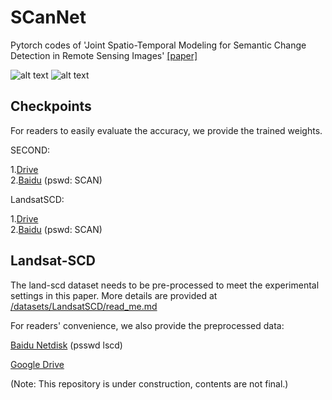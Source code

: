 # SCanNet
Pytorch codes of 'Joint Spatio-Temporal Modeling for Semantic Change Detection in Remote Sensing Images' [[paper]](https://arxiv.org/abs/2212.05245)


![alt text](https://github.com/ggsDing/SCanNet/blob/main/SCanNet.png)
![alt text](https://github.com/ggsDing/SCanNet/blob/main/L_psd_sc.png)

## Checkpoints

For readers to easily evaluate the accuracy, we provide the trained weights.

SECOND:  

1.[Drive](https://drive.google.com/file/d/1KfA_s3UVqK645WVYPdQ8aIlQkpnuPaPY/view?usp=sharing)  
2.[Baidu](https://pan.baidu.com/s/1zL3H1IlTXB9QnHDxY8sRpg?pwd=SCAN) (pswd: SCAN)

LandsatSCD:  

1.[Drive](https://drive.google.com/file/d/1lCWNUyZyMH7gYTwnhcs4-4oOuveKbJCI/view?usp=drive_link)  
2.[Baidu](https://pan.baidu.com/s/1qih4E1g1c3nbbJ3gFaSlYA?pwd=SCAN) (pswd: SCAN)


## Landsat-SCD

The land-scd dataset needs to be pre-processed to meet the experimental settings in this paper.
More details are provided at [/datasets/LandsatSCD/read_me.md](https://github.com/ggsDing/SCanNet/tree/main/datasets/LandsatSCD)

For readers' convenience, we also provide the preprocessed data:

[Baidu Netdisk](https://pan.baidu.com/s/1ynizp4WST6EeBo6pxo6Kog?pwd=lscd) (psswd lscd)

[Google Drive](https://drive.google.com/file/d/11CkLhakNtfaBH78SGTHxcXKNsBM524H5/view?usp=sharing)

(Note: This repository is under construction, contents are not final.)
